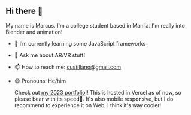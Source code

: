 ## Hi there 👋
My name is Marcus. I'm a college student based in Manila. I'm really into Blender and animation!

- 🌱 I’m currently learning some JavaScript frameworks
- 💬 Ask me about AR/VR stuff!
- 📫 How to reach me: custillano@gmail.com
- 😄 Pronouns: He/him

  Check out [my 2023 portfolio](https://custillano-room-bokoko33.vercel.app/)!! This is hosted in Vercel as of now, so please bear with its speed🙏. It's also mobile responsive, but I do recommend to experience it on Web, I think it's way cooler!
<!--
**Hestice/Hestice** is a ✨ _special_ ✨ repository because its `README.md` (this file) appears on your GitHub profile.

Here are some ideas to get you started:

- 🔭 I’m currently working on ...
- 🌱 I’m currently learning ...
- 👯 I’m looking to collaborate on ...
- 🤔 I’m looking for help with ...
- 💬 Ask me about ...
- 📫 How to reach me: ...
- 😄 Pronouns: ...
- ⚡ Fun fact: ...
-->
